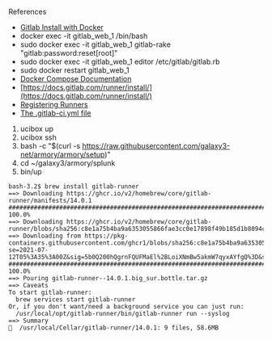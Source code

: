

References

- [Gitlab Install with Docker](https://docs.gitlab.com/ee/install/docker.html)
- docker exec -it gitlab_web_1 /bin/bash 
- sudo docker exec -it gitlab_web_1 gitlab-rake "gitlab:password:reset[root]"
- sudo docker exec -it gitlab_web_1 editor /etc/gitlab/gitlab.rb
- sudo docker restart gitlab_web_1
- [Docker Compose Documentation](https://docs.docker.com/compose/)
- [https://docs.gitlab.com/runner/install/](https://docs.gitlab.com/runner/install/)
- [Registering Runners](https://docs.gitlab.com/runner/register/#:~:text=%20Registering%20runners%20%201%20Docker.%20The%20instructions,instance%20URL%20%28also%20known%20as%20the...%20More%20)
- [The .gitlab-ci.yml file](https://docs.gitlab.com/ee/ci/yaml/gitlab_ci_yaml.html)

1. ucibox up
2. ucibox ssh
3. bash -c "$(curl -s https://raw.githubusercontent.com/galaxy3-net/armory/armory/setup)"
4. cd ~/galaxy3/armory/splunk
5. bin/up



```aidl
bash-3.2$ brew install gitlab-runner
==> Downloading https://ghcr.io/v2/homebrew/core/gitlab-runner/manifests/14.0.1
######################################################################## 100.0%
==> Downloading https://ghcr.io/v2/homebrew/core/gitlab-runner/blobs/sha256:c8e1a75b4ba9a6353055866fae3cc0e17898f49b185d1b8094c6dfb4a90a9080
==> Downloading from https://pkg-containers.githubusercontent.com/ghcr1/blobs/sha256:c8e1a75b4ba9a6353055866fae3cc0e17898f49b185d1b8094c6dfb4a90a9080?se=2021-07-12T05%3A35%3A00Z&sig=5b0Q200hQgrnFQUFMaEl%2BLoiXNmBw5akmW7qyxAYfgQ%3D&sp=r&spr=https&sr=b&sv=2
######################################################################## 100.0%
==> Pouring gitlab-runner--14.0.1.big_sur.bottle.tar.gz
==> Caveats
To start gitlab-runner:
  brew services start gitlab-runner
Or, if you don't want/need a background service you can just run:
  /usr/local/opt/gitlab-runner/bin/gitlab-runner run --syslog
==> Summary
🍺  /usr/local/Cellar/gitlab-runner/14.0.1: 9 files, 58.6MB
```
